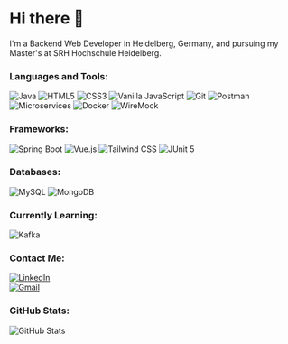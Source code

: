 # Hi there 👋
I'm a Backend Web Developer in Heidelberg, Germany, and pursuing my Master's at SRH Hochschule Heidelberg.

### Languages and Tools:

![Java](https://img.shields.io/badge/-Java-007396?logo=java&logoColor=white) 
![HTML5](https://img.shields.io/badge/-HTML5-E34F26?logo=html5&logoColor=white) 
![CSS3](https://img.shields.io/badge/-CSS3-1572B6?logo=css3&logoColor=white) 
![Vanilla JavaScript](https://img.shields.io/badge/-JavaScript-F7DF1E?logo=javascript&logoColor=black) 
![Git](https://img.shields.io/badge/-Git-F05032?logo=git&logoColor=white) 
![Postman](https://img.shields.io/badge/-Postman-FF6C37?logo=postman&logoColor=white) 
![Microservices](https://img.shields.io/badge/-Microservices-FF6C37?logo=microgen&logoColor=white) 
![Docker](https://img.shields.io/badge/-Docker-2496ED?logo=docker&logoColor=white) 
![WireMock](https://img.shields.io/badge/WireMock-API_Testing-FF6C37)

### Frameworks:

![Spring Boot](https://img.shields.io/badge/-Spring%20Boot-6DB33F?logo=springboot&logoColor=white) 
![Vue.js](https://img.shields.io/badge/-Vue.js-4FC08D?logo=vue.js&logoColor=white) 
![Tailwind CSS](https://img.shields.io/badge/-Tailwind%20CSS-38B2AC?logo=tailwind-css&logoColor=white) 
![JUnit 5](https://img.shields.io/badge/-JUnit%205-25A162?logo=junit5&logoColor=white) 
 

### Databases:

![MySQL](https://img.shields.io/badge/-MySQL-4479A1?logo=mysql&logoColor=white) 
![MongoDB](https://img.shields.io/badge/-MongoDB-47A248?logo=mongodb&logoColor=white)  

### Currently Learning:
![Kafka](https://img.shields.io/badge/-Apache_Kafka-231F20?logo=apachekafka&logoColor=white) 

### Contact Me:

[![LinkedIn](https://img.shields.io/badge/-LinkedIn-blue?logo=linkedin)](https://www.linkedin.com/in/pramukh-prakash)  
[![Gmail](https://img.shields.io/badge/-Gmail-red?logo=gmail)](mailto:pramukhp35@gmail.com)  


### GitHub Stats:

![GitHub Stats](https://github-readme-stats.vercel.app/api?username=PramukhPrakash17&show_icons=true&theme=radical)  


